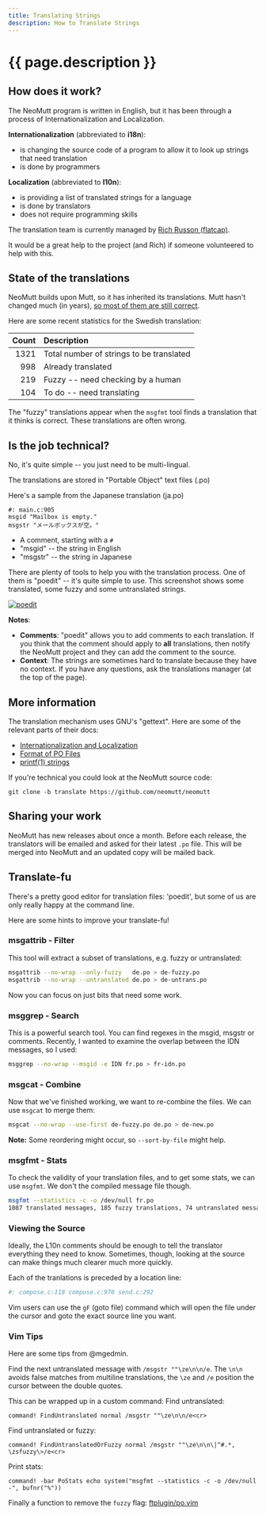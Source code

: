 ```yaml
---
title: Translating Strings
description: How to Translate Strings
---
```


# {{ page.description }}

## How does it work?

The NeoMutt program is written in English, but it has been through a process of
Internationalization and Localization.

**Internationalization** (abbreviated to **i18n**):

- is changing the source code of a program to allow it to look up strings that
  need translation
- is done by programmers

**Localization** (abbreviated to **l10n**):

- is providing a list of translated strings for a language
- is done by translators
- does not require programming skills

The translation team is currently managed by
[Rich Russon (flatcap)](mailto:rich@flatcap.org).

It would be a great help to the project (and Rich) if someone volunteered to
help with this.

## State of the translations

NeoMutt builds upon Mutt, so it has inherited its translations. Mutt hasn't
changed much (in years), [so most of them are still correct](/translate.html).

Here are some recent statistics for the Swedish translation:

| Count  | Description                              |
| -----: | :--------------------------------------- |
|   1321 | Total number of strings to be translated |
|    998 | Already translated                       |
|    219 | Fuzzy -- need checking by a human        |
|    104 | To do -- need translating                |

The "fuzzy" translations appear when the `msgfmt` tool finds a translation that
it thinks is correct. These translations are often wrong.

## Is the job technical?

No, it's quite simple -- you just need to be multi-lingual.

The translations are stored in "Portable Object" text files (.po)

Here's a sample from the Japanese translation (ja.po)

```
#: main.c:905
msgid "Mailbox is empty."
msgstr "メールボックスが空。"
```

- A comment, starting with a `#`
- "msgid" -- the string in English
- "msgstr" -- the string in Japanese

There are plenty of tools to help you with the translation process. One of
them is "poedit" -- it's quite simple to use. This screenshot shows some
translated, some fuzzy and some untranslated strings.

[![poedit](/images/poedit-thumb.png)](/images/poedit.png 'click to enlarge')

**Notes**:

- **Comments**: "poedit" allows you to add comments to each translation. If you
  think that the comment should apply to **all** translations, then notify the
  NeoMutt project and they can add the comment to the source.
- **Context**: The strings are sometimes hard to translate because they have no
  context. If you have any questions, ask the translations manager (at the top
  of the page).

## More information

The translation mechanism uses GNU's "gettext". Here are some of the relevant
parts of their docs:

- [Internationalization and Localization](https://www.gnu.org/software/gettext/manual/gettext.html#Concepts)
- [Format of PO Files](https://www.gnu.org/software/gettext/manual/gettext.html#PO-Files)
- [printf(1) strings](https://www.gnu.org/software/gettext/manual/gettext.html#c_002dformat-Flag)

If you're technical you could look at the NeoMutt source code:

```
git clone -b translate https://github.com/neomutt/neomutt
```

## Sharing your work

NeoMutt has new releases about once a month. Before each release, the
translators will be emailed and asked for their latest `.po` file. This will
be merged into NeoMutt and an updated copy will be mailed back.

## Translate-fu

There's a pretty good editor for translation files: 'poedit', but some of us are only really happy at the command line.

Here are some hints to improve your translate-fu!

### msgattrib - Filter

This tool will extract a subset of translations, e.g. fuzzy or untranslated:

```sh
msgattrib --no-wrap --only-fuzzy   de.po > de-fuzzy.po
msgattrib --no-wrap --untranslated de.po > de-untrans.po
```

Now you can focus on just bits that need some work.

### msggrep - Search

This is a powerful search tool.  You can find regexes in the msgid, msgstr or comments.  Recently, I wanted to examine the overlap between the IDN messages, so I used:

```sh
msggrep --no-wrap --msgid -e IDN fr.po > fr-idn.po
```

### msgcat - Combine

Now that we've finished working, we want to re-combine the files.  We can use `msgcat` to merge them:

```sh
msgcat --no-wrap --use-first de-fuzzy.po de.po > de-new.po
```

**Note:** Some reordering might occur, so `--sort-by-file` might help.

### msgfmt - Stats

To check the validity of your translation files, and to get some stats, we can use `msgfmt`.  We don't the compiled message file though.

```sh
msgfmt --statistics -c -o /dev/null fr.po
1087 translated messages, 185 fuzzy translations, 74 untranslated messages.
```

### Viewing the Source

Ideally, the L10n comments should be enough to tell the translator everything they need to know.
Sometimes, though, looking at the source can make things much clearer much more quickly.

Each of the tranlations is preceded by a location line:

```sh
#: compose.c:118 compose.c:970 send.c:292
```

Vim users can use the `gF` (goto file) command which will open the file under the cursor and goto the exact source line you want.

### Vim Tips

Here are some tips from @mgedmin.

Find the next untranslated message with `/msgstr ""\ze\n\n/e`.
The `\n\n` avoids false matches from multiline translations, the `\ze` and `/e` position the cursor between the double quotes.

This can be wrapped up in a custom command:
Find untranslated:

```
command! FindUntranslated normal /msgstr ""\ze\n\n/e<cr>
```

Find untranslated or fuzzy:

```
command! FindUntranslatedOrFuzzy normal /msgstr ""\ze\n\n\|^#.*, \zsfuzzy\>/e<cr>
```

Print stats:

```
command! -bar PoStats echo system("msgfmt --statistics -c -o /dev/null -", bufnr("%"))
```

Finally a function to remove the `fuzzy` flag: [ftplugin/po.vim](https://github.com/mgedmin/dotvim/blob/master/ftplugin/po.vim)

